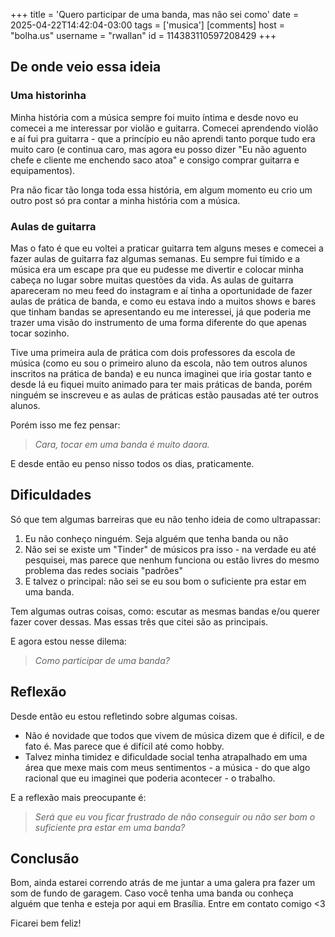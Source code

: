 +++
title = 'Quero participar de uma banda, mas não sei como'
date = 2025-04-22T14:42:04-03:00
tags = ['musica']
[comments]
host = "bolha.us"
username = "rwallan"
id = 114383110597208429
+++

## De onde veio essa ideia

### Uma historinha

Minha história com a música sempre foi muito íntima e desde novo eu comecei a me interessar por violão e guitarra. Comecei aprendendo violão e aí fui pra guitarra - que a princípio eu não aprendi tanto porque tudo era muito caro (e continua caro, mas agora eu posso dizer "Eu não aguento chefe e cliente me enchendo saco atoa" e consigo comprar guitarra e equipamentos).

Pra não ficar tão longa toda essa história, em algum momento eu crio um outro post só pra contar a minha história com a música.

### Aulas de guitarra

Mas o fato é que eu voltei a praticar guitarra tem alguns meses e comecei a fazer aulas de guitarra faz algumas semanas. Eu sempre fui tímido e a música era um escape pra que eu pudesse me divertir e colocar minha cabeça no lugar sobre muitas questões da vida. As aulas de guitarra apareceram no meu feed do instagram e aí tinha a oportunidade de fazer aulas de prática de banda, e como eu estava indo a muitos shows e bares que tinham bandas se apresentando eu me interessei, já que poderia me trazer uma visão do instrumento de uma forma diferente do que apenas tocar sozinho.

Tive uma primeira aula de prática com dois professores da escola de música (como eu sou o primeiro aluno da escola, não tem outros alunos inscritos na prática de banda) e eu nunca imaginei que iria gostar tanto e desde lá eu fiquei muito animado para ter mais práticas de banda, porém ninguém se inscreveu e as aulas de práticas estão pausadas até ter outros alunos.

Porém isso me fez pensar:
> *Cara, tocar em uma banda é muito daora.*

E desde então eu penso nisso todos os dias, praticamente.

## Dificuldades

Só que tem algumas barreiras que eu não tenho ideia de como ultrapassar:

1. Eu não conheço ninguém. Seja alguém que tenha banda ou não
1. Não sei se existe um "Tinder" de músicos pra isso - na verdade eu até pesquisei, mas parece que nenhum funciona ou estão livres do mesmo problema das redes sociais "padrões"
1. E talvez o principal: não sei se eu sou bom o suficiente pra estar em uma banda.

Tem algumas outras coisas, como: escutar as mesmas bandas e/ou querer fazer cover dessas. Mas essas três que citei são as principais.

E agora estou nesse dilema:

> *Como participar de uma banda?*

## Reflexão

Desde então eu estou refletindo sobre algumas coisas.

* Não é novidade que todos que vivem de música dizem que é difícil, e de fato é. Mas parece que é difícil até como hobby.
* Talvez minha timidez e dificuldade social tenha atrapalhado em uma área que mexe mais com meus sentimentos - a música - do que algo racional que eu imaginei que poderia acontecer - o trabalho.

E a reflexão mais preocupante é:

> *Será que eu vou ficar frustrado de não conseguir ou não ser bom o suficiente pra estar em uma banda?*

## Conclusão

Bom, ainda estarei correndo atrás de me juntar a uma galera pra fazer um som de fundo de garagem. Caso você tenha uma banda ou conheça alguém que tenha e esteja por aqui em Brasília. Entre em contato comigo <3

Ficarei bem feliz!
